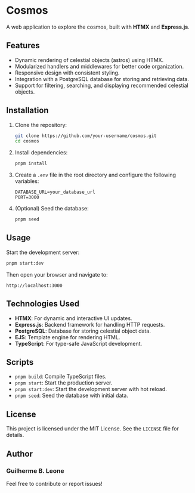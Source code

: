 # Cosmos

A web application to explore the cosmos, built with **HTMX** and **Express.js**.

## Features

- Dynamic rendering of celestial objects (astros) using HTMX.  
- Modularized handlers and middlewares for better code organization.  
- Responsive design with consistent styling.  
- Integration with a PostgreSQL database for storing and retrieving data.  
- Support for filtering, searching, and displaying recommended celestial objects.

## Installation

1. Clone the repository:

   ```bash
   git clone https://github.com/your-username/cosmos.git
   cd cosmos
   ```

2. Install dependencies:

   ```bash
   pnpm install
   ```

3. Create a `.env` file in the root directory and configure the following variables:

   ```env
   DATABASE_URL=your_database_url
   PORT=3000
   ```

4. (Optional) Seed the database:

   ```bash
   pnpm seed
   ```

## Usage

Start the development server:

```bash
pnpm start:dev
```

Then open your browser and navigate to:

```
http://localhost:3000
```

## Technologies Used

- **HTMX**: For dynamic and interactive UI updates.  
- **Express.js**: Backend framework for handling HTTP requests.  
- **PostgreSQL**: Database for storing celestial object data.  
- **EJS**: Template engine for rendering HTML.  
- **TypeScript**: For type-safe JavaScript development.

## Scripts

- `pnpm build`: Compile TypeScript files.  
- `pnpm start`: Start the production server.  
- `pnpm start:dev`: Start the development server with hot reload.  
- `pnpm seed`: Seed the database with initial data.

## License

This project is licensed under the MIT License. See the `LICENSE` file for details.

## Author

### Guilherme B. Leone

Feel free to contribute or report issues!
